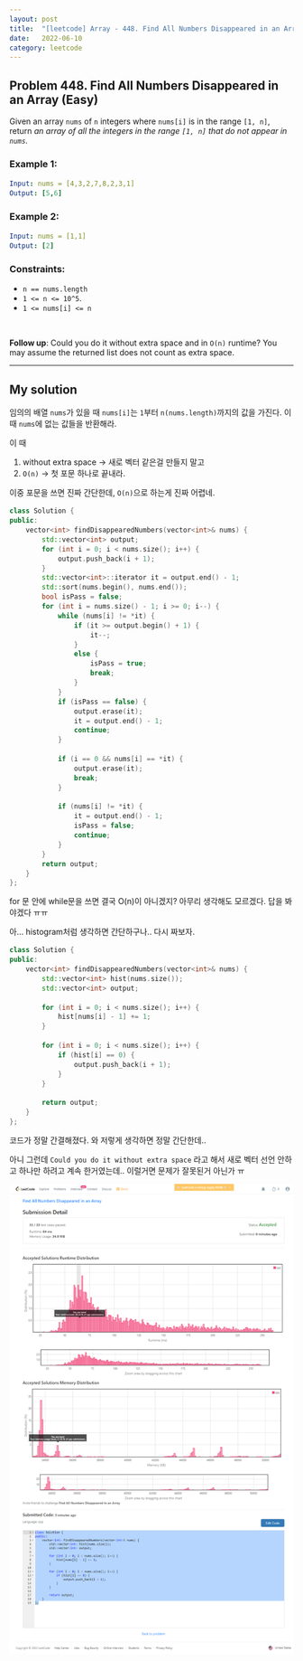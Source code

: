 ```yaml
---
layout: post
title:  "[leetcode] Array - 448. Find All Numbers Disappeared in an Array (Easy)"
date:   2022-06-10
category: leetcode
---
```


## Problem 448. Find All Numbers Disappeared in an Array (Easy)
Given an array `nums` of `n` integers where `nums[i]` is in the range `[1, n]`, return *an array of all the integers in the range `[1, n]` that do not appear in `nums`.*

### Example 1:
```yaml
Input: nums = [4,3,2,7,8,2,3,1]
Output: [5,6]
```

### Example 2:
```yaml
Input: nums = [1,1]
Output: [2]
```

### Constraints:
* `n == nums.length`
* `1 <= n <= 10^5`.
* `1 <= nums[i] <= n`
<br>

**Follow up**: Could you do it without extra space and in `O(n)` runtime? You may assume the returned list does not count as extra space.

---
## My solution

임의의 배열 `nums`가 있을 때 `nums[i]`는 `1`부터 `n(nums.length)`까지의 값을 가진다. 이 때 `nums`에 없는 값들을 반환해라.

이 때 
1. without extra space -> 새로 벡터 같은걸 만들지 말고
2. `O(n)` -> 첫 포문 하나로 끝내라.

이중 포문을 쓰면 진짜 간단한데, `O(n)`으로 하는게 진짜 어렵네. 
```cpp
class Solution {
public:
    vector<int> findDisappearedNumbers(vector<int>& nums) {
        std::vector<int> output;
        for (int i = 0; i < nums.size(); i++) {
            output.push_back(i + 1);
        }
        std::vector<int>::iterator it = output.end() - 1;
        std::sort(nums.begin(), nums.end());
        bool isPass = false;
        for (int i = nums.size() - 1; i >= 0; i--) {
            while (nums[i] != *it) {
                if (it >= output.begin() + 1) {
                    it--;
                }
                else {
                    isPass = true;
                    break;
                }
            }
            if (isPass == false) {
                output.erase(it);
                it = output.end() - 1;
                continue;
            }

            if (i == 0 && nums[i] == *it) {
                output.erase(it);
                break;
            }

            if (nums[i] != *it) {
                it = output.end() - 1;
                isPass = false;
                continue;
            }
        }
        return output;
    }
};
```

for 문 안에 while문을 쓰면 결국 O(n)이 아니겠지? 아무리 생각해도 모르겠다. 답을 봐야겠다 ㅠㅠ

아... histogram처럼 생각하면 간단하구나..
다시 짜보자.

```cpp
class Solution {
public:
    vector<int> findDisappearedNumbers(vector<int>& nums) {
        std::vector<int> hist(nums.size());
        std::vector<int> output;

        for (int i = 0; i < nums.size(); i++) {
            hist[nums[i] - 1] += 1;
        }

        for (int i = 0; i < nums.size(); i++) {
            if (hist[i] == 0) {
                output.push_back(i + 1);
            }
        }

        return output;
    }
};
```

코드가 정말 간결해졌다. 와 저렇게 생각하면 정말 간단한데..

아니 그런데 `Could you do it without extra space` 라고 해서 새로 벡터 선언 안하고 하나만 하려고 계속 한거였는데.. 이럴거면 문제가 잘못된거 아닌가 ㅠ

![alt text](/public/img/leetcode/leetcode-array-16.png)
